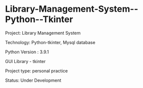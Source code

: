 # Library-Management-System--Python--Tkinter

Project: Library Management System

Technology: Python-tkinter, Mysql database

Python Version : 3.9.1

GUI Library - tkinter

Project type: personal practice

Status: Under Development 
